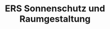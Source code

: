 ---
title: "ERS Sonnenschutz und Raumgestaltung"
url: /erlangen/ers-sonnenschutz-und-raumgestaltung/
shop: Raumausstattung
---